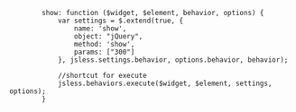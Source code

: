             show: function ($widget, $element, behavior, options) {
                var settings = $.extend(true, {
                    name: 'show',
                    object: "jQuery",
                    method: 'show',
                    params: ["300"]
                }, jsless.settings.behavior, options.behavior, behavior);

                //shortcut for execute
                jsless.behaviors.execute($widget, $element, settings, options);
            } 
